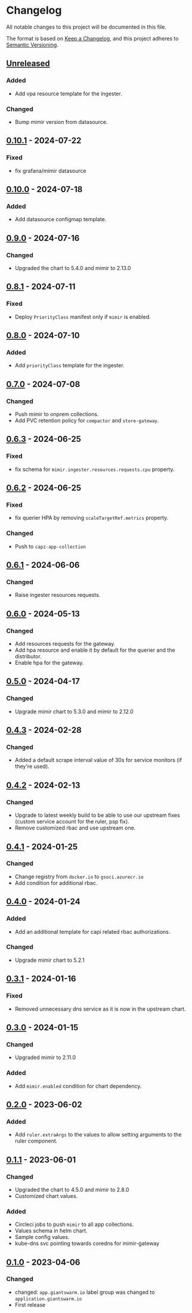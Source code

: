 # Changelog

All notable changes to this project will be documented in this file.

The format is based on [Keep a Changelog](https://keepachangelog.com/en/1.0.0/),
and this project adheres to [Semantic Versioning](https://semver.org/spec/v2.0.0.html).

## [Unreleased]

### Added

- Add vpa resource template for the ingester.

### Changed

- Bump mimir version from datasource.

## [0.10.1] - 2024-07-22

### Fixed

- fix grafana/mimir datasource

## [0.10.0] - 2024-07-18

### Added

- Add datasource configmap template.

## [0.9.0] - 2024-07-16

### Changed

- Upgraded the chart to 5.4.0 and mimir to 2.13.0

## [0.8.1] - 2024-07-11

### Fixed

- Deploy `PriorityClass` manifest only if `mimir` is enabled.

## [0.8.0] - 2024-07-10

### Added

- Add `priorityClass` template for the ingester.

## [0.7.0] - 2024-07-08

### Changed

- Push mimir to onprem collections.
- Add PVC retention policy for `compactor` and `store-gateway`.

## [0.6.3] - 2024-06-25

### Fixed

- fix schema for `mimir.ingester.resources.requests.cpu` property.

## [0.6.2] - 2024-06-25

### Fixed

- fix querier HPA by removing `scaleTargetRef.metrics` property.

### Changed

- Push to `capz-app-collection`

## [0.6.1] - 2024-06-06

### Changed

- Raise ingester resources requests.

## [0.6.0] - 2024-05-13

### Changed

- Add resources requests for the gateway.
- Add hpa resource and enable it by default for the querier and the distributor.
- Enable hpa for the gateway.

## [0.5.0] - 2024-04-17

### Changed

- Upgrade mimir chart to 5.3.0 and mimir to 2.12.0

## [0.4.3] - 2024-02-28

### Changed

- Added a default scrape interval value of 30s for service monitors (if they're used).

## [0.4.2] - 2024-02-13

### Changed

- Upgrade to latest weekly build to be able to use our upstream fixes (custom service account for the ruler, psp fix).
- Remove customized rbac and use upstream one.

## [0.4.1] - 2024-01-25

### Changed

- Change registry from `docker.io` to `gsoci.azurecr.io`
- Add condition for additional rbac.

## [0.4.0] - 2024-01-24

### Added

- Add an additional template for capi related rbac authorizations.

### Changed

- Upgrade mimir chart to 5.2.1

## [0.3.1] - 2024-01-16

### Fixed

- Removed unnecessary dns service as it is now in the upstream chart.

## [0.3.0] - 2024-01-15

### Changed

- Upgraded mimir to 2.11.0

### Added

- Add `mimir.enabled` condition for chart dependency.

## [0.2.0] - 2023-06-02

### Added

- Add `ruler.extraArgs` to the values to allow setting arguments to the ruler component.

## [0.1.1] - 2023-06-01

### Changed

- Upgraded the chart to 4.5.0 and mimir to 2.8.0
- Customized chart values.

### Added

- Circleci jobs to push `mimir` to all app collections.
- Values schema in helm chart.
- Sample config values.
- kube-dns svc pointing towards coredns for mimir-gateway

## [0.1.0] - 2023-04-06

### Changed

- changed: `app.giantswarm.io` label group was changed to `application.giantswarm.io`
- First release

[Unreleased]: https://github.com/giantswarm/mimir-app/compare/v0.10.1...HEAD
[0.10.1]: https://github.com/giantswarm/mimir-app/compare/v0.10.0...v0.10.1
[0.10.0]: https://github.com/giantswarm/mimir-app/compare/v0.9.0...v0.10.0
[0.9.0]: https://github.com/giantswarm/mimir-app/compare/v0.8.1...v0.9.0
[0.8.1]: https://github.com/giantswarm/mimir-app/compare/v0.8.0...v0.8.1
[0.8.0]: https://github.com/giantswarm/mimir-app/compare/v0.7.0...v0.8.0
[0.7.0]: https://github.com/giantswarm/mimir-app/compare/v0.6.3...v0.7.0
[0.6.3]: https://github.com/giantswarm/mimir-app/compare/v0.6.2...v0.6.3
[0.6.2]: https://github.com/giantswarm/mimir-app/compare/v0.6.1...v0.6.2
[0.6.1]: https://github.com/giantswarm/mimir-app/compare/v0.6.0...v0.6.1
[0.6.0]: https://github.com/giantswarm/mimir-app/compare/v0.5.0...v0.6.0
[0.5.0]: https://github.com/giantswarm/mimir-app/compare/v0.4.3...v0.5.0
[0.4.3]: https://github.com/giantswarm/mimir-app/compare/v0.4.2...v0.4.3
[0.4.2]: https://github.com/giantswarm/mimir-app/compare/v0.4.1...v0.4.2
[0.4.1]: https://github.com/giantswarm/mimir-app/compare/v0.4.0...v0.4.1
[0.4.0]: https://github.com/giantswarm/mimir-app/compare/v0.3.1...v0.4.0
[0.3.1]: https://github.com/giantswarm/mimir-app/compare/v0.3.0...v0.3.1
[0.3.0]: https://github.com/giantswarm/mimir-app/compare/v0.2.0...v0.3.0
[0.2.0]: https://github.com/giantswarm/mimir-app/compare/v0.1.1...v0.2.0
[0.1.1]: https://github.com/giantswarm/mimir-app/compare/v0.1.0...v0.1.1
[0.1.0]: https://github.com/giantswarm/mimir-app/releases/tag/v0.1.0
